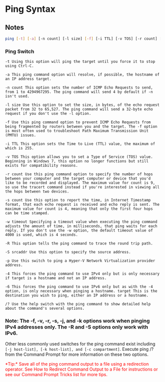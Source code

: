 # Ping Syntax

## Notes

```bash
ping [-t] [-a] [-n count] [-l size] [-f] [-i TTL] [-v TOS] [-r count] [-s count] [-w timeout] [-R] [-S srcaddr] [-p] [-4] [-6] target [/?]
```
### Ping Switch
```
-t Using this option will ping the target until you force it to stop using Ctrl-C.

-a This ping command option will resolve, if possible, the hostname of an IP address target.

-n count This option sets the number of ICMP Echo Requests to send, from 1 to 4294967295. The ping command will send 4 by default if -n isn't used.

-l size Use this option to set the size, in bytes, of the echo request packet from 32 to 65,527. The ping command will send a 32-byte echo request if you don't use the -l option.

-f Use this ping command option to prevent ICMP Echo Requests from being fragmented by routers between you and the target. The -f option is most often used to troubleshoot Path Maximum Transmission Unit (PMTU) issues.

-i TTL This option sets the Time to Live (TTL) value, the maximum of which is 255.

-v TOS This option allows you to set a Type of Service (TOS) value. Beginning in Windows 7, this option no longer functions but still exists for compatibility reasons.

-r count Use this ping command option to specify the number of hops between your computer and the target computer or device that you'd like to be recorded and displayed. The maximum value for count is 9, so use the tracert command instead if you're interested in viewing all the hops between two devices.

-s count Use this option to report the time, in Internet Timestamp format, that each echo request is received and echo reply is sent. The maximum value for count is 4, meaning that only the first four hops can be time stamped.

-w timeout Specifying a timeout value when executing the ping command adjusts the amount of time, in milliseconds, that ping waits for each reply. If you don't use the -w option, the default timeout value of 4000 is used, which is 4 seconds.

-R This option tells the ping command to trace the round trip path.

-S srcaddr Use this option to specify the source address.

-p Use this switch to ping a Hyper-V Network Virtualization provider address.

-4 This forces the ping command to use IPv4 only but is only necessary if target is a hostname and not an IP address.

-6 This forces the ping command to use IPv6 only but as with the -4 option, is only necessary when pinging a hostname. target This is the destination you wish to ping, either an IP address or a hostname.

/? Use the help switch with the ping command to show detailed help about the command's several options.
```

### Note: The -f, -v, -r, -s, -j, and -k options work when pinging IPv4 addresses only. The -R and -S options only work with IPv6.

Other less commonly used switches for the ping command exist including ```[-j host-list], [-k host-list], and [-c compartment]```. Execute ping /? from the Command Prompt for more information on these two options.

<font color='red'>
*Tip:* Save all of the ping command output to a file using a redirection operator. See How to Redirect Command Output to a File for instructions or see our Command Prompt Tricks list for more tips.
</font>